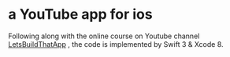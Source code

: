 # a YouTube app for ios

Following along with the online course on Youtube channel [LetsBuildThatApp](https://www.youtube.com/channel/UCuP2vJ6kRutQBfRmdcI92mA/featured)
, the code is implemented by Swift 3 & Xcode 8.

